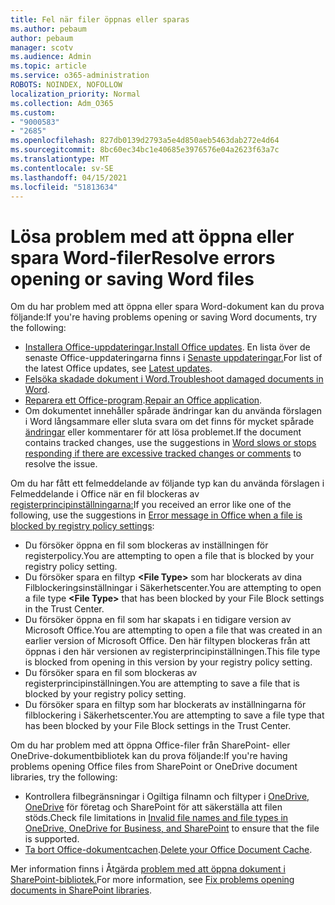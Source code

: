 ```yaml
---
title: Fel när filer öppnas eller sparas
ms.author: pebaum
author: pebaum
manager: scotv
ms.audience: Admin
ms.topic: article
ms.service: o365-administration
ROBOTS: NOINDEX, NOFOLLOW
localization_priority: Normal
ms.collection: Adm_O365
ms.custom:
- "9000583"
- "2685"
ms.openlocfilehash: 827db0139d2793a5e4d850aeb5463dab272e4d64
ms.sourcegitcommit: 8bc60ec34bc1e40685e3976576e04a2623f63a7c
ms.translationtype: MT
ms.contentlocale: sv-SE
ms.lasthandoff: 04/15/2021
ms.locfileid: "51813634"
---
```

# <a name="resolve-errors-opening-or-saving-word-files"></a><span data-ttu-id="b3be0-102">Lösa problem med att öppna eller spara Word-filer</span><span class="sxs-lookup"><span data-stu-id="b3be0-102">Resolve errors opening or saving Word files</span></span>

<span data-ttu-id="b3be0-103">Om du har problem med att öppna eller spara Word-dokument kan du prova följande:</span><span class="sxs-lookup"><span data-stu-id="b3be0-103">If you're having problems opening or saving Word documents, try the following:</span></span>

- <span data-ttu-id="b3be0-104">[Installera Office-uppdateringar.](https://support.office.com/article/2ab296f3-7f03-43a2-8e50-46de917611c5)</span><span class="sxs-lookup"><span data-stu-id="b3be0-104">[Install Office updates](https://support.office.com/article/2ab296f3-7f03-43a2-8e50-46de917611c5).</span></span> <span data-ttu-id="b3be0-105">En lista över de senaste Office-uppdateringarna finns i [Senaste uppdateringar.](https://docs.microsoft.com/officeupdates/office-updates-msi)</span><span class="sxs-lookup"><span data-stu-id="b3be0-105">For list of the latest Office updates, see [Latest updates](https://docs.microsoft.com/officeupdates/office-updates-msi).</span></span>
- <span data-ttu-id="b3be0-106">[Felsöka skadade dokument i Word.](https://docs.microsoft.com/office/troubleshoot/word/damaged-documents-in-word)</span><span class="sxs-lookup"><span data-stu-id="b3be0-106">[Troubleshoot damaged documents in Word](https://docs.microsoft.com/office/troubleshoot/word/damaged-documents-in-word).</span></span>
- <span data-ttu-id="b3be0-107">[Reparera ett Office-program](https://support.office.com/Article/Repair-an-Office-application-7821d4b6-7c1d-4205-aa0e-a6b40c5bb88b).</span><span class="sxs-lookup"><span data-stu-id="b3be0-107">[Repair an Office application](https://support.office.com/Article/Repair-an-Office-application-7821d4b6-7c1d-4205-aa0e-a6b40c5bb88b).</span></span>
- <span data-ttu-id="b3be0-108">Om dokumentet innehåller spårade ändringar kan du använda förslagen i Word långsammare eller sluta svara om det finns för mycket spårade [ändringar](https://docs.microsoft.com/office/troubleshoot/word/word-stops-responding) eller kommentarer för att lösa problemet.</span><span class="sxs-lookup"><span data-stu-id="b3be0-108">If the document contains tracked changes, use the suggestions in [Word slows or stops responding if there are excessive tracked changes or comments](https://docs.microsoft.com/office/troubleshoot/word/word-stops-responding) to resolve the issue.</span></span>

<span data-ttu-id="b3be0-109">Om du har fått ett felmeddelande av följande typ kan du använda förslagen i Felmeddelande i Office när en fil blockeras av [registerprincipinställningarna:](https://docs.microsoft.com/office/troubleshoot/settings/file-blocked-in-office)</span><span class="sxs-lookup"><span data-stu-id="b3be0-109">If you received an error like one of the following, use the suggestions in [Error message in Office when a file is blocked by registry policy settings](https://docs.microsoft.com/office/troubleshoot/settings/file-blocked-in-office):</span></span>

- <span data-ttu-id="b3be0-110">Du försöker öppna en fil som blockeras av inställningen för registerpolicy.</span><span class="sxs-lookup"><span data-stu-id="b3be0-110">You are attempting to open a file that is blocked by your registry policy setting.</span></span>
- <span data-ttu-id="b3be0-111">Du försöker spara en filtyp **\<File Type\>** som har blockerats av dina Filblockeringsinställningar i Säkerhetscenter.</span><span class="sxs-lookup"><span data-stu-id="b3be0-111">You are attempting to open a file type **\<File Type\>** that has been blocked by your File Block settings in the Trust Center.</span></span>
- <span data-ttu-id="b3be0-112">Du försöker öppna en fil som har skapats i en tidigare version av Microsoft Office.</span><span class="sxs-lookup"><span data-stu-id="b3be0-112">You are attempting to open a file that was created in an earlier version of Microsoft Office.</span></span> <span data-ttu-id="b3be0-113">Den här filtypen blockeras från att öppnas i den här versionen av registerprincipinställningen.</span><span class="sxs-lookup"><span data-stu-id="b3be0-113">This file type is blocked from opening in this version by your registry policy setting.</span></span>
- <span data-ttu-id="b3be0-114">Du försöker spara en fil som blockeras av registerprincipinställningen.</span><span class="sxs-lookup"><span data-stu-id="b3be0-114">You are attempting to save a file that is blocked by your registry policy setting.</span></span>
- <span data-ttu-id="b3be0-115">Du försöker spara en filtyp som har blockerats av inställningarna för filblockering i Säkerhetscenter.</span><span class="sxs-lookup"><span data-stu-id="b3be0-115">You are attempting to save a file type that has been blocked by your File Block settings in the Trust Center.</span></span>

<span data-ttu-id="b3be0-116">Om du har problem med att öppna Office-filer från SharePoint- eller OneDrive-dokumentbibliotek kan du prova följande:</span><span class="sxs-lookup"><span data-stu-id="b3be0-116">If you're having problems opening Office files from SharePoint or OneDrive document libraries, try the following:</span></span>

- <span data-ttu-id="b3be0-117">Kontrollera filbegränsningar i Ogiltiga filnamn och filtyper i [OneDrive, OneDrive](https://support.office.com/article/64883a5d-228e-48f5-b3d2-eb39e07630fa) för företag och SharePoint för att säkerställa att filen stöds.</span><span class="sxs-lookup"><span data-stu-id="b3be0-117">Check file limitations in [Invalid file names and file types in OneDrive, OneDrive for Business, and SharePoint](https://support.office.com/article/64883a5d-228e-48f5-b3d2-eb39e07630fa) to ensure that the file is supported.</span></span> 
- <span data-ttu-id="b3be0-118">[Ta bort Office-dokumentcachen](https://support.office.com/article/b1d3765e-d71b-4bb8-99ca-acd22c42995d
).</span><span class="sxs-lookup"><span data-stu-id="b3be0-118">[Delete your Office Document Cache](https://support.office.com/article/b1d3765e-d71b-4bb8-99ca-acd22c42995d
).</span></span> 

<span data-ttu-id="b3be0-119">Mer information finns i Åtgärda [problem med att öppna dokument i SharePoint-bibliotek.](https://support.office.com/article/31329fa1-4ad0-47fc-95d8-bb0c5b12a536)</span><span class="sxs-lookup"><span data-stu-id="b3be0-119">For more information, see [Fix problems opening documents in SharePoint libraries](https://support.office.com/article/31329fa1-4ad0-47fc-95d8-bb0c5b12a536).</span></span>